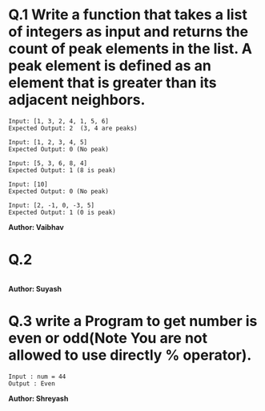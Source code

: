 # Q.1 Write a function that takes a list of integers as input and returns the count of peak elements in the list. A peak element is defined as an element that is greater than its adjacent neighbors.
```
Input: [1, 3, 2, 4, 1, 5, 6]
Expected Output: 2  (3, 4 are peaks)

Input: [1, 2, 3, 4, 5]
Expected Output: 0 (No peak)

Input: [5, 3, 6, 8, 4]
Expected Output: 1 (8 is peak)

Input: [10]
Expected Output: 0 (No peak)

Input: [2, -1, 0, -3, 5]
Expected Output: 1 (0 is peak)
```
**Author: Vaibhav**

# Q.2 

```

```
**Author: Suyash**

# Q.3 write a Program to get number is even or odd(Note You are not allowed to use directly % operator).
```
Input : num = 44
Output : Even
```
**Author: Shreyash**
